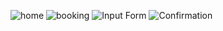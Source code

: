 ![home](https://github.com/user-attachments/assets/ba14c5b8-fd95-42a6-a72a-429a7b5672ef)
![booking](https://github.com/user-attachments/assets/e4d0a087-207a-482b-b188-4adfd07103fe)
![Input Form](https://github.com/user-attachments/assets/e9998125-a952-4df9-980d-b9a708c483b9)
![Confirmation](https://github.com/user-attachments/assets/90ee36f1-15dc-42eb-82ed-240a0bc4694e)
